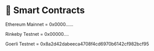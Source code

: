 # 📔 Smart Contracts

Ethereum Mainnet = 0x0000......

Rinkeby Testnet = 0x00000....

Goerli Testnet = 0x8a2d42dabeeca4708f4cd6970b6142cf982bcf95
